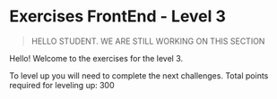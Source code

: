 # Exercises FrontEnd - Level 3

> HELLO STUDENT. WE ARE STILL WORKING ON THIS SECTION
> 
Hello! Welcome to the exercises for the level 3.

To level up you will need to complete the next challenges. Total points required for leveling up: 300
